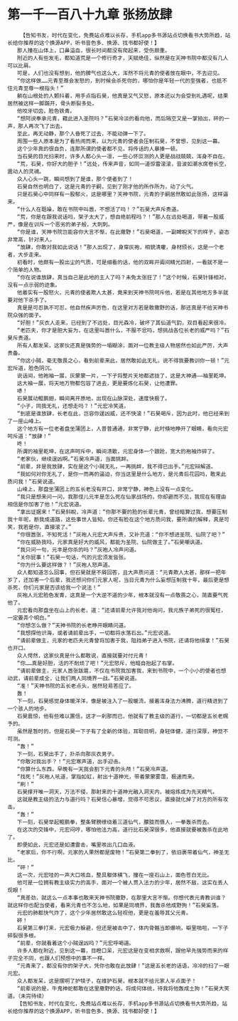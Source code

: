 # 第一千一百八十九章 张扬放肆
        【告知书友，时代在变化，免费站点难以长存，手机app多书源站点切换看书大势所趋，站长给你推荐的这个换源APP，听书音色多、换源、找书都好使！】
       那人撞在山体上，口鼻溢血，很长时间都没有爬起来，受伤颇重。
       附近的人有些发毛，都知道荒是一个修行奇才，天赋绝佳，纵然是在天神书院中都没有几人可以比肩。
       可是，人们也没有想到，他的脾气也这么大，浑然不将元青的使者放在眼中，不去迎见。
       “你这样做……元青至尊会发怒的，到时候会杀死你的，哪怕你是年轻一代的至强者，也抵不住元青至尊一根指头！”
       躺在山根处的人颤抖着，用手点指石昊，他真是又气又怒，原本还以为会受到礼遇呢，结果居然被这样一脚踹开，骨头断裂多处。
       他咬牙切齿，脸色铁青。
       “想阿谀奉承元青，藉此进入圣院吗？”石昊冷淡的看向他，而后隔空又是一掌拍出，砰的一声，那人再次飞了出去。
       至此，再无动静，那个人昏死了过去，不能动弹一下了。
       周围一些人原本是为了看热闹而来，以为元青的使者会压制石昊，不曾想，见到这一幕。
       这个少年真的很自负，连那所谓的使者都不见，将传话的人暴揍一顿。
       当石昊的目光扫来时，许多人都心头一凛，一些心怀叵测的人更是战战兢兢，浑身不自在。
       “荒，石昊，你好大的胆子！”远处，传来声音，如同一道惊雷滚滚，音波如潮水席卷长空，震动人的灵魂。
       众人心头一跳，瞬间想到了是谁，那个使者到了！
       石昊自然也明白了，这是元青的子嗣，见到了刚才他的所作所为，动了火气。
       只是石昊心中同样有一股郁火，这是哪里？天神书院，元青的子嗣居然敢如此张扬，这样逼来。
       “什么人在聒噪，敢在书院中叫嚣，不想活了吗！？”石昊大声斥责道。
       “荒，你是在跟我说话吗，架子太大了，想自绝前程吗？！”那人在远处喝道，带着一股威严，像是在训斥一个恶劣的弟子般，大刺刺。
       “你是谁，天神书院岂能容你大言不惭，在此撒野！”石昊喝道，一副睥睨天下的样子，姿态非常高，针对来人。
       “放肆，你敢对我如此说话！”那人出现了，身穿灰袍，相貌清癯，身材颀长，这是一个老者，大步走来。
       初看时，他颇有一股出尘的气质，可是细看的话，他的双眸开阖间精光四射，一看就不是一个简单的人物。
       “你在说谁放肆，真当自己是此地的主人了吗？未免太张狂了！”这个时候，石昊针锋相对，没有一点示弱的迹象。
       他着实有一股怒火，元青的使者欺人太甚，竟来到天神书院呵斥他，若是在其他地方多半就要对他下杀手了。
       真是是可忍孰不可忍，他自然疾声厉色，在这里对方若是敢撒野的话，那还真是不给天神书院众强的面子。
       “好胆！”灰衣人走来，已经到了不远处，目光森冷，破坏了其仙道气韵，双目看起来很冷。
       “老匹夫，你才是胆大妄为，在这里叫嚣什么，不服不忿吗，想挑战各位长老的威严吗？”石昊斥责道。
       所有人都发呆，这家伙还真是强势的一塌糊涂，面对一位教主级人物居然也如此严厉，大声责备。
       “你这小贼，毫无敬畏之心，看到前辈来此，居然敢如此无礼，说不得我要教训你一顿！”元宏斥道，脸色阴沉。
       说话间，他袍袖一展，灰蒙蒙一片，一下子将整片天地都遮拢了，这是大神通——袖里乾坤。
       这大袖一展，将天地万物都包容了进去，更是要炼化石昊，让他遭罪。
       哧！
       石昊展动鲲鹏翅，瞬间离开原地，出现在山脉深处，速度快极了。
       “小子，同我无礼，还想走吗？！”元宏冷笑道。
       “到底是谁放肆，长老在此，岂容你逞凶威，还不快滚！”石昊喝斥，因为此时，他已经来到了一座山峰上。
       这个地方有一位老者盘坐蒲团上，人普普通通，非常宁静，此时倏地睁开了眼睛，看向元宏呵斥道：“放肆！”
       咚！
       所谓的袖里乾坤，在这声呵斥中，瞬间溃散，元宏身体一个踉跄，宽大的袍袖炸碎了。
       “老家伙，继续逞凶啊。”石昊冷声道，当面挑衅。
       “前辈，非是我放肆，实在是这个小贼无礼，一再挑衅，我不得已出手。”元宏辩解道。
       “我如何对你无礼了，是你一而再的逼迫，你当这里是什么地方，是元青后花园吗，敢来此质问我！”石昊说道。
       山峰上，那盘坐蒲团上的五长老没有开口，非常宁静，神色上没有一点变化。
       “我只是想来问一问，我那侄儿元丰是怎么死在仙家战场的，你却避而不见，我现在有理由相信是你加害了他！”元宏说道。
       “拿出证据来！”石昊斜睨，冷声道：“你那不要的脸的长辈元青，曾经暗算过我，想要压制我十年呢，断我成道路，这些事世人皆知，你还有脸在这个地方质问我，要所谓的解释，真是可笑，我若是你，直接滚了。”
       “你很嚣张，不知死活！”灰袍人元宏大声斥责，又补充道：“你不想进圣院、仙院了吧？”
       “你在威胁我吗，元家真是好大的威风，都能为圣院、仙院做主了。”石昊嘲讽道。
       “我只问一句，元丰是你杀的吗？”灰袍人冷声问道。
       “关你屁事！”石昊一句话，气的元宏须发皆张。
       “你为什么要这样做？！”灰袍人怒声道。
       众人都知道怎么回事，但石昊就是不屑回答，且大声质问道：“元青欺人太甚，那样一把年岁了，还加害一个后辈，我还想问你们元家人呢，当日元青为什么妄想压制我十年，最后更是想杀死，你们元家是否该给我一个说法！”
       灰袍人元宏脸色发青，这真是一个大逆不道的少年，根本就没有一点敬畏之心，简直要气死他了。
       元宏看向那盘坐在山上的长老，道：“还请前辈允许我对他询问，我元族子弟死的很冤枉，一定要弄个明白。”
       “你想怎么做？”天神书院的长老睁开眼睛问道。
       “我想探他识海，或者请前辈出手，一切都将水落石出。”元宏说道。
       “请前辈做主，元家的老匹夫元青曾将加害于我，阻挡弟子进入书院，还请将他缉拿！”石昊也开口。
       众人愕然，这家伙真是什么都敢说，直接就要对付元青！
       “你……真是好胆，活的不耐烦了吧！”元宏怒斥，他暗自抬起了右掌。
       “请前辈做主，元家人嚣张跋扈，不仅在书院我加害我，来到书院中，一个小小的使者也想动武，请前辈成全，让我们两人同境界一战。”石昊说道。
       “准！”天神书院的五长老点头，居然轻易答应了。
       轰！
       下一刻，石昊感觉身体暖洋洋，像是被注入了一股暖流，接着浑身法力沸腾，道行精进到了一个骇人的地步。
       石昊震惊，他有些难以置信，这才一刹那而已，他就有了教主级的道行，一切都是五长老赐予的。
       虽然是暂时的，但是石昊一下子有了全新的体验，耳聪目明，身轻体健，道行深厚，神觉不可测。
       “轰！”
       下一刻，石昊出手了，扑杀向那灰衣男子。
       “你敢对我出手？！”元宏寒声道，出手迎击。
       “你算什么东西，早晚有一天我会割下元青的头颅！”石昊冷声道。
       “找死！”灰袍人吼道，掌指如虹，射出十道神光，带着蒙蒙雾霭，极速而来。
       “刷！”
       石昊撑开唯一洞天，万法不侵，那射来的十道神光融入洞天内，被熔炼成为先天精气。
       这就是教主级的法力与道行吗？石昊信心暴增，觉得不可思议，直接就化掉了对方的所有攻击。
       “轰！”
       下一刻，石昊举起鲲鹏拳，整条臂膀缭绕着三道仙气，朦胧而慑人，一拳轰杀而去。
       在这次的交锋中，元宏闷哼，哪怕他法力高，道行比石昊深很多，他直接就要被轰杀在此地了。
       即便如此，元宏还是如遭雷击，嘴里咳出几口血液。
       “老家后，你不行啊，元家的人果然都是废物！”石昊第二拳到了，依旧裹带着仙气，神圣无比。
       “砰！”
       这一次，元宏哇的一声大口咳血，整具躯体横飞，撞在一座石山上，面色苍白无比。
       他可是一位拥有教主级实力的高手，面对一个被人贯入法力的少年，居然不敌，这实在丢人现眼！
       “真差劲，就这么一点本事也敢来天神书院撒野，在那里大言不惭。你想代表元青教训谁？就这样你也配当使者，看来元青也不怎么地，如果是同境界，我轰杀他成野狗！”石昊奚落。
       元宏的肺都快气炸了，这个少年居然敢这么轻视他，更是在羞辱其父元青。
       砰！
       石昊第三拳打来，元宏极力躲避，但还是被击中了，体内骨骼当即爆响，噼里啪啦，一下子碎裂很多根。
       “前辈，你就看着这个小贼逞凶吗？”元宏呼喝道。
       许多人都在附近，见到这一幕，目瞪口呆，元宏这是在变相求救啊，跟他早先强势而来的样子完全不同，也跟人们预想中的事不一样。
       “元青来了，都没有你的架子大，凭你也敢在此放肆！”这是五长老的话语，冷冷的扫了一眼元宏。
       众人都发呆，这是摆明了护犊子，在维护石昊，根本就不给元家人半点面子！
       “前辈说的是，牛鬼神蛇都敢在这里撒野的话，将成何体统，待我将他轰成土狗！”石昊大笑道。（未完待续）
       【告知书友，时代在变化，免费站点难以长存，手机app多书源站点切换看书大势所趋，站长给你推荐的这个换源APP，听书音色多、换源、找书都好使！】